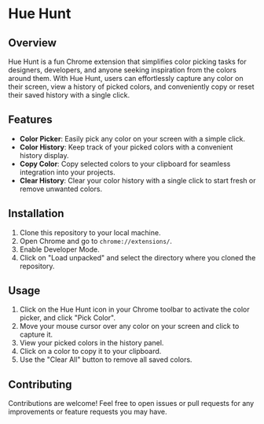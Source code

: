 # Hue Hunt

## Overview
Hue Hunt is a fun Chrome extension that simplifies color picking tasks for designers, developers, and anyone seeking inspiration from the colors around them. With Hue Hunt, users can effortlessly capture any color on their screen, view a history of picked colors, and conveniently copy or reset their saved history with a single click.

## Features
- **Color Picker**: Easily pick any color on your screen with a simple click.
- **Color History**: Keep track of your picked colors with a convenient history display.
- **Copy Color**: Copy selected colors to your clipboard for seamless integration into your projects.
- **Clear History**: Clear your color history with a single click to start fresh or remove unwanted colors.

## Installation
1. Clone this repository to your local machine.
2. Open Chrome and go to `chrome://extensions/`.
3. Enable Developer Mode.
4. Click on "Load unpacked" and select the directory where you cloned the repository.

## Usage
1. Click on the Hue Hunt icon in your Chrome toolbar to activate the color picker, and click "Pick Color".
2. Move your mouse cursor over any color on your screen and click to capture it.
3. View your picked colors in the history panel.
4. Click on a color to copy it to your clipboard.
5. Use the "Clear All" button to remove all saved colors.

## Contributing
Contributions are welcome! Feel free to open issues or pull requests for any improvements or feature requests you may have.
